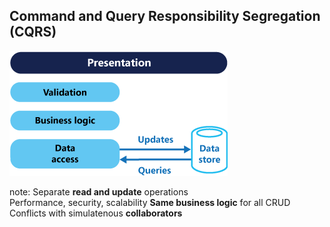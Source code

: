 ## Command and Query Responsibility Segregation (CQRS)

![CQRS](../resources/images/cqrs.png)

note:
Separate __read and update__ operations  
Performance, security, scalability
__Same business logic__ for all CRUD
Conflicts with simulatenous __collaborators__
